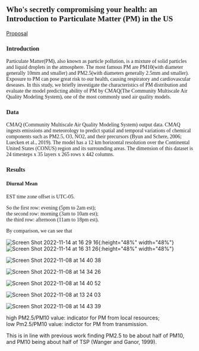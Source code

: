 

## <font face="Times New Roman" >  Who's secretly compromising your health: an Introduction to Particulate Matter (PM) in the US </font>

[Proposal](https://shueze.github.io/CLIM680-project/proposal)   

### **<font face="Times New Roman" >  Introduction </font>**  

<font face="Times New Roman" >  
Particulate Matter(PM), also known as particle pollution, is a mixture of solid particles and liquid droplets in the atmosphere. The most famous PM are PM10(with diameter generally 10mm and smaller) and PM2.5(with diameters generally 2.5mm and smaller). Exposure to PM can pose great risk to our health, causing respiratory and cardiovascular deseases. In this study, we briefly investigate the characteristics of PM distribution and evaluate the model predicting ability of PM by CMAQ(The Community Multiscale Air Quality Modeling System), one of the most commonly used air quality models. 
</font>  

### **<font face="Times New Roman" >  Data </font>**  

<font face="Times New Roman" >  
CMAQ (Community Multiscale Air Quality Modeling System) output data. CMAQ ingests emissions and meteorology to predict spatial and temporal variations of chemical components such as PM2.5, O3, NO2, and their precursors (Byun and Schere, 2006; Luecken et al., 2019). The model has a 12 km horizontal resolution over the Continental United States (CONUS) region and its surrounding areas. The dimension of this dataset is 24 timesteps x 35 layers x 265 rows x 442 columns.  
</font>

### **<font face="Times New Roman" >  Results  </font>**  

#### <font face="Times New Roman" >  Diurnal Mean  </font>

<font face="Times New Roman" > 
EST time zone offset is UTC-05.   

So the first row: evening (5pm to 2am est);   
the second row: morning   (3am to 10am est);   
the third row: afternoon  (11am to 18pm est).   
</font>

<font face="Times New Roman" > 
By comparison, we can see that
</font>

![Screen Shot 2022-11-14 at 16 29 16](https://user-images.githubusercontent.com/49365141/201769533-1c47b1dd-18d0-4998-9eca-8289ae314da7.png){:height="48%" width="48%"}
![Screen Shot 2022-11-14 at 16 31 26](https://user-images.githubusercontent.com/49365141/201769987-50c6377c-0cfc-4636-b3b5-c85f55cd8fb0.png){:height="48%" width="48%"}


![Screen Shot 2022-11-08 at 14 40 38](https://user-images.githubusercontent.com/49365141/200659680-935e0de1-8eee-4426-94c2-7b479c96f7da.png)


![Screen Shot 2022-11-08 at 14 34 26](https://user-images.githubusercontent.com/49365141/200658514-4d95bef6-2da9-42e7-8bf4-d54b0b610d96.png)

![Screen Shot 2022-11-08 at 14 40 52](https://user-images.githubusercontent.com/49365141/200659713-14bc948d-7efe-460a-bdc7-3c32d0dcaae6.png)


![Screen Shot 2022-11-08 at 13 24 03](https://user-images.githubusercontent.com/49365141/200650716-d2d5b395-9cfb-4d87-844a-7675c4eb8104.png)

![Screen Shot 2022-11-08 at 14 43 39](https://user-images.githubusercontent.com/49365141/200660143-65e85fc5-cf4a-4d8e-8e1c-a0cb6ca073d5.png)


high PM2.5/PM10 value: indicator for PM from local resources;  
low  Pm2.5/PM10 value: indictor for PM from transmission.








This is in line with previous work finding PM2.5 to be about half of PM10, and PM10 being about half of TSP (Wanger and Ganor, 1999).





